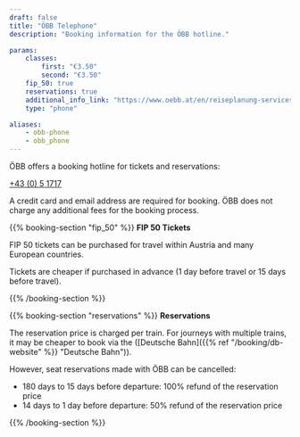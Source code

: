```yaml
---
draft: false
title: "ÖBB Telephone"
description: "Booking information for the ÖBB hotline."

params:
    classes:
        first: "€3.50"
        second: "€3.50"
    fip_50: true
    reservations: true
    additional_info_link: "https://www.oebb.at/en/reiseplanung-services/kundenservice/callcenter"
    type: "phone"

aliases:
    - obb-phone
    - obb_phone
---
```


ÖBB offers a booking hotline for tickets and reservations:

[+43 (0) 5 1717](tel:+4351717)

A credit card and email address are required for booking.
ÖBB does not charge any additional fees for the booking process.

{{% booking-section "fip_50" %}}
**FIP 50 Tickets**

FIP 50 tickets can be purchased for travel within Austria and many European countries.

Tickets are cheaper if purchased in advance (1 day before travel or 15 days before travel).

{{% /booking-section %}}

{{% booking-section "reservations" %}}
**Reservations**

The reservation price is charged per train. For journeys with multiple trains, it may be cheaper to book via the ([Deutsche Bahn]({{% ref "/booking/db-website" %}} "Deutsche Bahn")).

However, seat reservations made with ÖBB can be cancelled:

- 180 days to 15 days before departure: 100% refund of the reservation price
- 14 days to 1 day before departure: 50% refund of the reservation price

{{% /booking-section %}}
